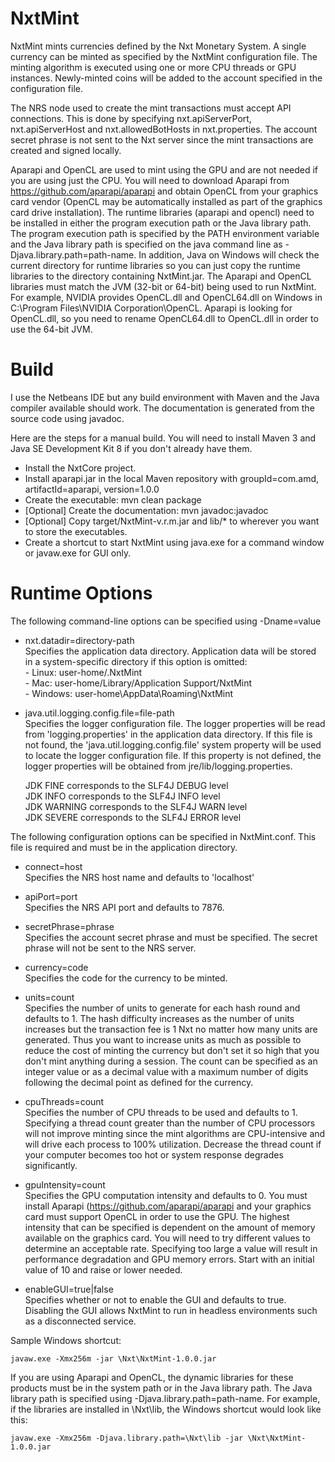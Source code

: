 NxtMint
=======

NxtMint mints currencies defined by the Nxt Monetary System.  A single currency can be minted as specified by the NxtMint configuration file.  The minting algorithm is executed using one or more CPU threads or GPU instances.  Newly-minted coins will be added to the account specified in the configuration file.     

The NRS node used to create the mint transactions must accept API connections.  This is done by specifying nxt.apiServerPort, nxt.apiServerHost and nxt.allowedBotHosts in nxt.properties.  The account secret phrase is not sent to the Nxt server since the mint transactions are created and signed locally.     

Aparapi and OpenCL are used to mint using the GPU and are not needed if you are using just the CPU.  You will need to download Aparapi from https://github.com/aparapi/aparapi and obtain OpenCL from your graphics card vendor (OpenCL may be automatically installed as part of the graphics card drive installation).  The runtime libraries (aparapi and opencl) need to be installed in either the program execution path or the Java library path.  The program execution path is specified by the PATH environment variable and the Java library path is specified on the java command line as -Djava.library.path=path-name.  In addition, Java on Windows will check the current directory for runtime libraries so you can just copy the runtime libraries to the directory containing NxtMint.jar.  The Aparapi and OpenCL libraries must match the JVM (32-bit or 64-bit) being used to run NxtMint.  For example, NVIDIA provides OpenCL.dll and OpenCL64.dll on Windows in C:\Program Files\NVIDIA Corporation\OpenCL.  Aparapi is looking for OpenCL.dll, so you need to rename OpenCL64.dll to OpenCL.dll in order to use the 64-bit JVM.   


Build
=====

I use the Netbeans IDE but any build environment with Maven and the Java compiler available should work.  The documentation is generated from the source code using javadoc.

Here are the steps for a manual build.  You will need to install Maven 3 and Java SE Development Kit 8 if you don't already have them.

  - Install the NxtCore project.    
  - Install aparapi.jar in the local Maven repository with groupId=com.amd, artifactId=aparapi, version=1.0.0         
  - Create the executable: mvn clean package    
  - [Optional] Create the documentation: mvn javadoc:javadoc    
  - [Optional] Copy target/NxtMint-v.r.m.jar and lib/* to wherever you want to store the executables.    
  - Create a shortcut to start NxtMint using java.exe for a command window or javaw.exe for GUI only.    


Runtime Options
===============

The following command-line options can be specified using -Dname=value

  - nxt.datadir=directory-path		
    Specifies the application data directory. Application data will be stored in a system-specific directory if this option is omitted:		
	    - Linux: user-home/.NxtMint	    
		- Mac: user-home/Library/Application Support/NxtMint    
		- Windows: user-home\AppData\Roaming\NxtMint	    
	
  - java.util.logging.config.file=file-path		
    Specifies the logger configuration file. The logger properties will be read from 'logging.properties' in the application data directory. If this file is not found, the 'java.util.logging.config.file' system property will be used to locate the logger configuration file. If this property is not defined, the logger properties will be obtained from jre/lib/logging.properties.
	
    JDK FINE corresponds to the SLF4J DEBUG level	
	JDK INFO corresponds to the SLF4J INFO level	
	JDK WARNING corresponds to the SLF4J WARN level		
	JDK SEVERE corresponds to the SLF4J ERROR level		

The following configuration options can be specified in NxtMint.conf.  This file is required and must be in the application directory.	

  - connect=host    
    Specifies the NRS host name and defaults to 'localhost'		
	
  - apiPort=port		
	Specifies the NRS API port and defaults to 7876.    
    
  - secretPhrase=phrase     
    Specifies the account secret phrase and must be specified.  The secret phrase will not be sent to the NRS server.   
    
  - currency=code      
    Specifies the code for the currency to be minted.       

  - units=count     
    Specifies the number of units to generate for each hash round and defaults to 1.  The hash difficulty increases as the number of units increases but the transaction fee is 1 Nxt no matter how many units are generated.  Thus you want to increase units as much as possible to reduce the cost of minting the currency but don't set it so high that you don't mint anything during a session.  The count can be specified as an integer value or as a decimal value with a maximum number of digits following the decimal point as defined for the currency.        
    
  - cpuThreads=count       
    Specifies the number of CPU threads to be used and defaults to 1.  Specifying a thread count greater than the number of CPU processors will not improve minting since the mint algorithms are CPU-intensive and will drive each process to 100% utilization.  Decrease the thread count if your computer becomes too hot or system response degrades significantly.     
    
  - gpuIntensity=count    
    Specifies the GPU computation intensity and defaults to 0.  You must install Aparapi (https://github.com/aparapi/aparapi and your graphics card must support OpenCL in order to use the GPU.  The highest intensity that can be specified is dependent on the amount of memory available on the graphics card.  You will need to try different values to determine an acceptable rate.  Specifying too large a value will result in performance degradation and GPU memory errors.  Start with an initial value of 10 and raise or lower needed.   
    
  - enableGUI=true|false      
    Specifies whether or not to enable the GUI and defaults to true.  Disabling the GUI allows NxtMint to run in headless environments such as a disconnected service.      
	
    
Sample Windows shortcut:	

	javaw.exe -Xmx256m -jar \Nxt\NxtMint-1.0.0.jar   


If you are using Aparapi and OpenCL, the dynamic libraries for these products must be in the system path or in the Java library path.  The Java library path is specified using -Djava.library.path=path-name.  For example, if the libraries are installed in \Nxt\lib, the Windows shortcut would look like this:

    javaw.exe -Xmx256m -Djava.library.path=\Nxt\lib -jar \Nxt\NxtMint-1.0.0.jar 
    
    